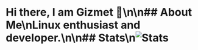 # Hi there, I am Gizmet 👋\n\n## About Me\nLinux enthusiast and developer.\n\n## Stats\n![Stats](https://github-readme-stats.vercel.app/api?username=GizmetDev&show_icons=true&theme=radical)
